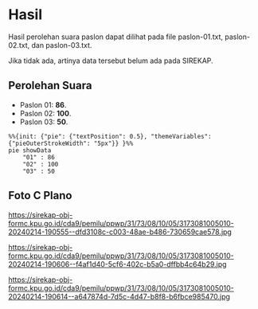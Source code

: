 # Hasil

Hasil perolehan suara paslon dapat dilihat pada file paslon-01.txt, paslon-02.txt, dan paslon-03.txt.

Jika tidak ada, artinya data tersebut belum ada pada SIREKAP.

## Perolehan Suara

 * Paslon 01: **86**.
 * Paslon 02: **100**.
 * Paslon 03: **50**.

```mermaid
%%{init: {"pie": {"textPosition": 0.5}, "themeVariables": {"pieOuterStrokeWidth": "5px"}} }%%
pie showData
    "01" : 86
    "02" : 100
    "03" : 50
```
## Foto C Plano

https://sirekap-obj-formc.kpu.go.id/cda9/pemilu/ppwp/31/73/08/10/05/3173081005010-20240214-190555--dfd3108c-c003-48ae-b486-730659cae578.jpg

https://sirekap-obj-formc.kpu.go.id/cda9/pemilu/ppwp/31/73/08/10/05/3173081005010-20240214-190606--f4af1d40-5cf6-402c-b5a0-dffbb4c64b29.jpg

https://sirekap-obj-formc.kpu.go.id/cda9/pemilu/ppwp/31/73/08/10/05/3173081005010-20240214-190614--a647874d-7d5c-4d47-b8f8-b6fbce985470.jpg
